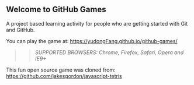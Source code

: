 ## Welcome to GitHub Games

A project based learning activity for people who are getting started with Git and GitHub.

You can play the game at: https://yudongFang.github.io/github-games/

>> _*SUPPORTED BROWSERS*: Chrome, Firefox, Safari, Opera and IE9+_

This fun open source game was cloned from: https://github.com/jakesgordon/javascript-tetris
